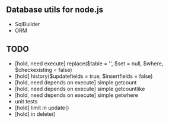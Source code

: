 Database utils for node.js
--------------------------
- SqlBuilder
- ORM

TODO
----
- [hold, need execute] replace($table = '', $set = null, $where, $checkexisting = false)
- [hold] history($updatefields = true, $insertfields = false)
- [hold, need depends on execute] simple getcount
- [hold, need depends on execute] simple getcountlike
- [hold, need depends on execute] simple getwhere
- unit tests
- [hold] limit in update()
- [hold] in delete()